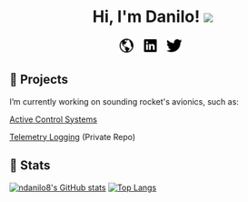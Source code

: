 <h1 align='center'> Hi, I'm Danilo! <img src="https://raw.githubusercontent.com/MartinHeinz/MartinHeinz/master/wave.gif" width="30px"></h1>

<p align='center'>
<a href="http://daniloonspace.com"><img height="30" src="https://raw.githubusercontent.com/ndanilo8/ndanilo8/master/icons/md-globe.png"></a>&nbsp;&nbsp;
<a href="https://www.linkedin.com/in/danilo-nascimento-501b50204/"><img height="30" src="https://raw.githubusercontent.com/ndanilo8/ndanilo8/master/icons/logo-linkedin.png"></a>&nbsp;&nbsp;
<a href="https://twitter.com/daniloonspace"><img height="30" src="https://raw.githubusercontent.com/ndanilo8/ndanilo8/master/icons/logo-twitter.png"></a>&nbsp;&nbsp;
</p>

<h2 align='left'>🔭 Projects </h2>
<p align='left'>I’m currently working on sounding rocket's avionics, such as:</p>
<p align='left'><a href="https://github.com/ndanilo8/GNC-model-rocket" target="_blank" rel="noopener noreferrer">Active Control Systems</a></p>
<p align='left'><a href="https://github.com/ndanilo8/AvionicsTelemetryLogger" target="_blank" rel="noopener noreferrer">Telemetry Logging</a> (Private Repo)</p>

<h2 align='left'>🔭 Stats </h2>

[![ndanilo8's GitHub stats](https://github-readme-stats.vercel.app/api?username=ndanilo8&theme=github_dark)](https://github.com/ndanilo8/ndanilo8)
[![Top Langs](https://github-readme-stats.vercel.app/api/top-langs/?username=ndanilo8&hide=python,html,batchfile,processing&theme=github_dark)](https://github.com/ndanilo8/ndanilo8)

<!--
**ndanilo8/ndanilo8** is a ✨ _special_ ✨ repository because its `README.md` (this file) appears on your GitHub profile.

Here are some ideas to get you started:

- 🔭 I’m currently working on ...
- 🌱 I’m currently learning ...
- 👯 I’m looking to collaborate on ...
- 🤔 I’m looking for help with ...
- 💬 Ask me about ...
- 📫 How to reach me: ...
- 😄 Pronouns: ...
- ⚡ Fun fact: ...
-->
